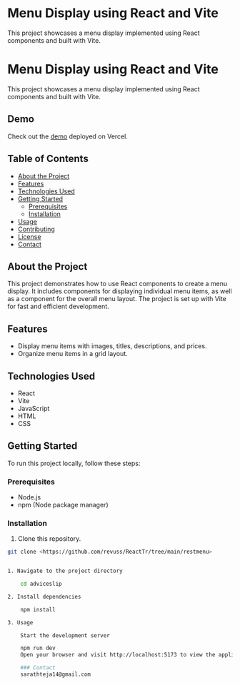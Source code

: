 # Menu Display using React and Vite

This project showcases a menu display implemented using React components and built with Vite.

# Menu Display using React and Vite

This project showcases a menu display implemented using React components and built with Vite.

## Demo

Check out the [demo](https://react-tr-dusky.vercel.app/) deployed on Vercel.

## Table of Contents

- [About the Project](#about-the-project)
- [Features](#features)
- [Technologies Used](#technologies-used)
- [Getting Started](#getting-started)
  - [Prerequisites](#prerequisites)
  - [Installation](#installation)
- [Usage](#usage)
- [Contributing](#contributing)
- [License](#license)
- [Contact](#contact)

## About the Project

This project demonstrates how to use React components to create a menu display. It includes components for displaying individual menu items, as well as a component for the overall menu layout. The project is set up with Vite for fast and efficient development.

## Features

- Display menu items with images, titles, descriptions, and prices.
- Organize menu items in a grid layout.

## Technologies Used

- React
- Vite
- JavaScript
- HTML
- CSS

## Getting Started

To run this project locally, follow these steps:

### Prerequisites

- Node.js
- npm (Node package manager)

### Installation

1. Clone this repository.

```bash
git clone <https://github.com/revuss/ReactTr/tree/main/restmenu>


1. Navigate to the project directory

    cd adviceslip

2. Install dependencies

    npm install

3. Usage

    Start the development server

    npm run dev
    Open your browser and visit http://localhost:5173 to view the application.

    ### Contact
    sarathteja14@gmail.com
```
